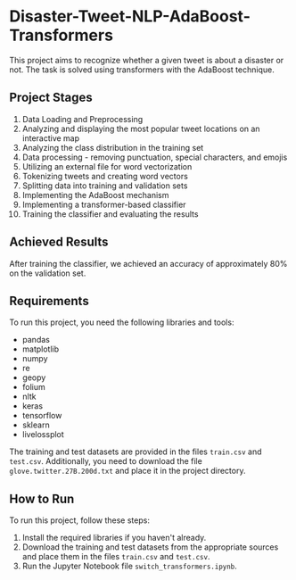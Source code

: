 # Disaster-Tweet-NLP-AdaBoost-Transformers 

This project aims to recognize whether a given tweet is about a disaster or not. The task is solved using transformers with the AdaBoost technique.

## Project Stages

1. Data Loading and Preprocessing
2. Analyzing and displaying the most popular tweet locations on an interactive map
3. Analyzing the class distribution in the training set
4. Data processing - removing punctuation, special characters, and emojis
5. Utilizing an external file for word vectorization
6. Tokenizing tweets and creating word vectors
7. Splitting data into training and validation sets
8. Implementing the AdaBoost mechanism
9. Implementing a transformer-based classifier
10. Training the classifier and evaluating the results

## Achieved Results

After training the classifier, we achieved an accuracy of approximately 80% on the validation set.

## Requirements

To run this project, you need the following libraries and tools:
- pandas
- matplotlib
- numpy
- re
- geopy
- folium
- nltk
- keras
- tensorflow
- sklearn
- livelossplot

The training and test datasets are provided in the files `train.csv` and `test.csv`. Additionally, you need to download the file `glove.twitter.27B.200d.txt` and place it in the project directory.

## How to Run

To run this project, follow these steps:
1. Install the required libraries if you haven't already.
2. Download the training and test datasets from the appropriate sources and place them in the files `train.csv` and `test.csv`.
3. Run the Jupyter Notebook file `switch_transformers.ipynb`.
